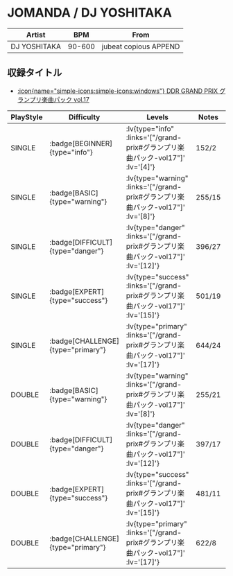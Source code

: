 # JOMANDA / DJ YOSHITAKA

|Artist|BPM|From|
|------|---|----|
|DJ YOSHITAKA|90-600|jubeat copious APPEND|

## 収録タイトル

- [ :icon{name="simple-icons:simple-icons:windows"} DDR GRAND PRIX グランプリ楽曲パック vol.17](/grand-prix#グランプリ楽曲パック-vol17)

|PlayStyle|Difficulty|Levels|Notes|Movie|
|---------|----------|------|-----|-----|
|SINGLE| :badge[BEGINNER]{type="info"} | :lv{type="info" :links='["/grand-prix#グランプリ楽曲パック-vol17"]' :lv='[4]'} |152/2||
|SINGLE| :badge[BASIC]{type="warning"} | :lv{type="warning" :links='["/grand-prix#グランプリ楽曲パック-vol17"]' :lv='[8]'} |255/15||
|SINGLE| :badge[DIFFICULT]{type="danger"} | :lv{type="danger" :links='["/grand-prix#グランプリ楽曲パック-vol17"]' :lv='[12]'} |396/27||
|SINGLE| :badge[EXPERT]{type="success"} | :lv{type="success" :links='["/grand-prix#グランプリ楽曲パック-vol17"]' :lv='[15]'} |501/19||
|SINGLE| :badge[CHALLENGE]{type="primary"} | :lv{type="primary" :links='["/grand-prix#グランプリ楽曲パック-vol17"]' :lv='[17]'} |644/24||
|DOUBLE| :badge[BASIC]{type="warning"} | :lv{type="warning" :links='["/grand-prix#グランプリ楽曲パック-vol17"]' :lv='[8]'} |255/21||
|DOUBLE| :badge[DIFFICULT]{type="danger"} | :lv{type="danger" :links='["/grand-prix#グランプリ楽曲パック-vol17"]' :lv='[12]'} |397/17||
|DOUBLE| :badge[EXPERT]{type="success"} | :lv{type="success" :links='["/grand-prix#グランプリ楽曲パック-vol17"]' :lv='[15]'} |481/11||
|DOUBLE| :badge[CHALLENGE]{type="primary"} | :lv{type="primary" :links='["/grand-prix#グランプリ楽曲パック-vol17"]' :lv='[17]'} |622/8||

